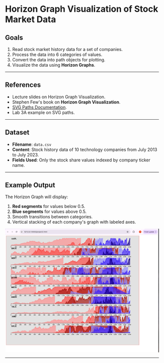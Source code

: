 # Horizon Graph Visualization of Stock Market Data

## **Goals**
1. Read stock market history data for a set of companies.
2. Process the data into 6 categories of values.
3. Convert the data into path objects for plotting.
4. Visualize the data using **Horizon Graphs**.

---

## **References**
- Lecture slides on Horizon Graph Visualization.
- Stephen Few's book on **Horizon Graph Visualization**.
- [SVG Paths Documentation](https://developer.mozilla.org/en-US/docs/Web/SVG/Tutorial/Paths).
- Lab 3A example on SVG paths.

---

## **Dataset**
- **Filename**: `data.csv`
- **Content**: Stock history data of 10 technology companies from July 2013 to July 2023.
- **Fields Used**: Only the stock share values indexed by company ticker name.

---


## **Example Output**
The Horizon Graph will display:
1. **Red segments** for values below 0.5.
2. **Blue segments** for values above 0.5.
3. Smooth transitions between categories.
4. Vertical stacking of each company's graph with labeled axes.

![Output](output.png)

---

